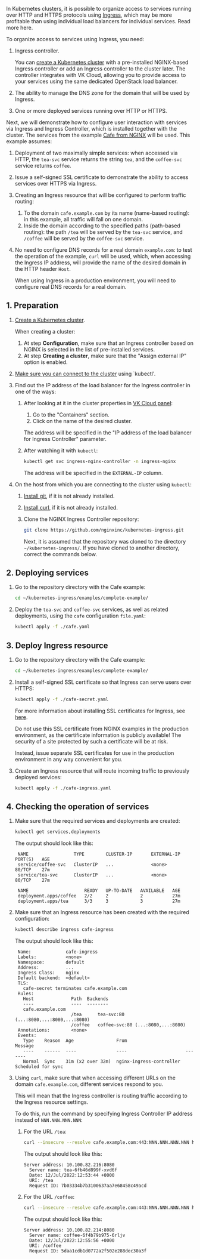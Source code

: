 In Kubernetes clusters, it is possible to organize access to services running over HTTP and HTTPS protocols using [Ingress](../../../k8s-net/k8s-ingress), which may be more profitable than using individual load balancers for individual services. Read more here.

To organize access to services using Ingress, you need:

1. Ingress controller.

   You can [create a Kubernetes cluster](../../../manage-k8s/create-k8s) with a pre-installed NGINX-based Ingress controller or add an Ingress controller to the cluster later.
   The controller integrates with VK Cloud, allowing you to provide access to your services using the same dedicated OpenStack load balancer.

1. The ability to manage the DNS zone for the domain that will be used by Ingress.
1. One or more deployed services running over HTTP or HTTPS.

Next, we will demonstrate how to configure user interaction with services via Ingress and Ingress Controller, which is installed together with the cluster.
The services from the example [Cafe from NGINX](https://github.com/nginxinc/kubernetes-ingress/tree/main/examples/complete-example) will be used. This example assumes:

1. Deployment of two maximally simple services: when accessed via HTTP, the `tea-svc` service returns the string `tea`, and the `coffee-svc` service returns `coffee`.
1. Issue a self-signed SSL certificate to demonstrate the ability to access services over HTTPS via Ingress.
1. Creating an Ingress resource that will be configured to perform traffic routing:
   1. To the domain `cafe.example.com` by its name (name-based routing): in this example, all traffic will fall on one domain.
   1. Inside the domain according to the specified paths (path-based routing): the path `/tea` will be served by the `tea-svc` service, and `/coffee` will be served by the `coffee-svc` service.
1. No need to configure DNS records for a real domain `example.com`: to test the operation of the example, `curl` will be used, which, when accessing the Ingress IP address, will provide the name of the desired domain in the HTTP header `Host`.

   <info>

   When using Ingress in a production environment, you will need to configure real DNS records for a real domain.

   </info>

## 1. Preparation

1. [Create a Kubernetes cluster](../../../manage-k8s/create-k8s).

   When creating a cluster:

   1. At step **Configuration**, make sure that an Ingress controller based on NGINX is selected in the list of pre-installed services.
   1. At step **Creating a cluster**, make sure that the "Assign external IP" option is enabled.

1. [Make sure you can connect to the cluster](../../../k8s-start/connect-k8s) using `kubectl'.

1. Find out the IP address of the load balancer for the Ingress controller in one of the ways:

   1. After looking at it in the cluster properties in [VK Cloud panel](https://mcs.mail.ru/app/):

      1. Go to the "Containers" section.
      1. Click on the name of the desired cluster.

      The address will be specified in the "IP address of the load balancer for Ingress Controller" parameter.

   1. After watching it with `kubectl`:

      ```bash
      kubectl get svc ingress-nginx-controller -n ingress-nginx
      ```

      The address will be specified in the `EXTERNAL-IP` column.

1. On the host from which you are connecting to the cluster using `kubectl`:

   1. [Install git](https://git-scm.com/downloads), if it is not already installed.
   1. [Install curl](https://curl.se/download.html), if it is not already installed.
   1. Clone the NGINX Ingress Controller repository:

      ```bash
      git clone https://github.com/nginxinc/kubernetes-ingress.git
      ```

      <info>

      Next, it is assumed that the repository was cloned to the directory `~/kubernetes-ingress/`. If you have cloned to another directory, correct the commands below.

      </info>

## 2. Deploying services

1. Go to the repository directory with the Cafe example:

   ```bash
   cd ~/kubernetes-ingress/examples/complete-example/
   ```

1. Deploy the `tea-svc` and `coffee-svc` services, as well as related deployments, using the `cafe` configuration `file.yaml`:

   ```bash
   kubectl apply -f ./cafe.yaml
   ```

## 3. Deploy Ingress resource

1. Go to the repository directory with the Cafe example:

   ```bash
   cd ~/kubernetes-ingress/examples/complete-example/
   ```

1. Install a self-signed SSL certificate so that Ingress can serve users over HTTPS:

   ```bash
   kubectl apply -f ./cafe-secret.yaml
   ```

   For more information about installing SSL certificates for Ingress, see [here](../../k8s-cert).

   <warn>

   Do not use this SSL certificate from NGINX examples in the production environment, as the certificate information is publicly available!
   The security of a site protected by such a certificate will be at risk.

   Instead, issue separate SSL certificates for use in the production environment in any way convenient for you.

   </warn>

1. Create an Ingress resource that will route incoming traffic to previously deployed services:

   ```bash
   kubectl apply -f ./cafe-ingress.yaml
   ```

## 4. Checking the operation of services

1. Make sure that the required services and deployments are created:

   ```bash
   kubectl get services,deployments
   ```

   The output should look like this:

   <!-- prettier-ignore -->
   ```text
    NAME                 TYPE        CLUSTER-IP       EXTERNAL-IP   PORT(S)   AGE
    service/coffee-svc   ClusterIP   ...              <none>        80/TCP    27m
    service/tea-svc      ClusterIP   ...              <none>        80/TCP    27m

    NAME                     READY   UP-TO-DATE   AVAILABLE   AGE
    deployment.apps/coffee   2/2     2            2           27m
    deployment.apps/tea      3/3     3            3           27m
    ```

1. Make sure that an Ingress resource has been created with the required configuration:

   ```bash
   kubectl describe ingress cafe-ingress
   ```

   The output should look like this:

   <!-- prettier-ignore -->
   ```text
    Name:             cafe-ingress
    Labels:           <none>
    Namespace:        default
    Address:          ...
    Ingress Class:    nginx
    Default backend:  <default>
    TLS:
      cafe-secret terminates cafe.example.com
    Rules:
      Host              Path  Backends
      ----              ----  --------
      cafe.example.com
                        /tea      tea-svc:80 (...:8080,...:8080,...:8080)
                        /coffee   coffee-svc:80 (...:8080,...:8080)
    Annotations:        <none>
    Events:
      Type    Reason  Age                From                      Message
      ----    ------  ----               ----                      -------
      Normal  Sync    31m (x2 over 32m)  nginx-ingress-controller  Scheduled for sync
    ```

1. Using `curl`, make sure that when accessing different URLs on the domain `cafe.example.com`, different services respond to you.

   This will mean that the Ingress controller is routing traffic according to the Ingress resource settings.

   <!-- TODO: Добавить якорь [Ingress Controller IP address](#1--preparation) -->
   To do this, run the command by specifying Ingress Controller IP address instead of `NNN.NNN.NNN.NNN`:

   1. For the URL `/tea`:

      ```bash
      curl --insecure --resolve cafe.example.com:443:NNN.NNN.NNN.NNN https://cafe.example.com/tea
      ```

      The output should look like this:

      <!-- prettier-ignore -->
      ```text
      Server address: 10.100.82.216:8080
        Server name: tea-6fb46d899f-xvd6f
        Date: 12/Jul/2022:12:53:44 +0000
        URI: /tea
        Request ID: 7b03334b7b3100637aa7e68458c49acd
      ```

   1. For the URL `/coffee`:

      ```bash
      curl --insecure --resolve cafe.example.com:443:NNN.NNN.NNN.NNN https://cafe.example.com/coffee
      ```

      The output should look like this:

      <!-- prettier-ignore -->
      ```text
      Server address: 10.100.82.214:8080
        Server name: coffee-6f4b79b975-6rljv
        Date: 12/Jul/2022:12:55:56 +0000
        URI: /coffee
        Request ID: 5daa1cdb1d0772a2f502e288dec30a3f
      ```

